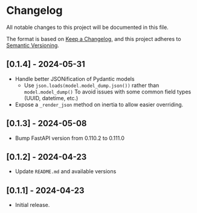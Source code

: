 # Changelog
All notable changes to this project will be documented in this file.

The format is based on [Keep a Changelog](https://keepachangelog.com/en/1.0.0/),
and this project adheres to [Semantic Versioning](https://semver.org/spec/v2.0.0.html).

## [0.1.4] - 2024-05-31

* Handle better JSONification of Pydantic models
  * Use `json.loads(model.model_dump.json())` rather than `model.model_dump()`
    To avoid issues with some common field types (UUID, datetime, etc.)
* Expose a `_render_json` method on inertia to allow easier overriding.

## [0.1.3] - 2024-05-08

* Bump FastAPI version from 0.110.2 to 0.111.0

## [0.1.2] - 2024-04-23

* Update `README.md` and available versions

## [0.1.1] - 2024-04-23

* Initial release.
